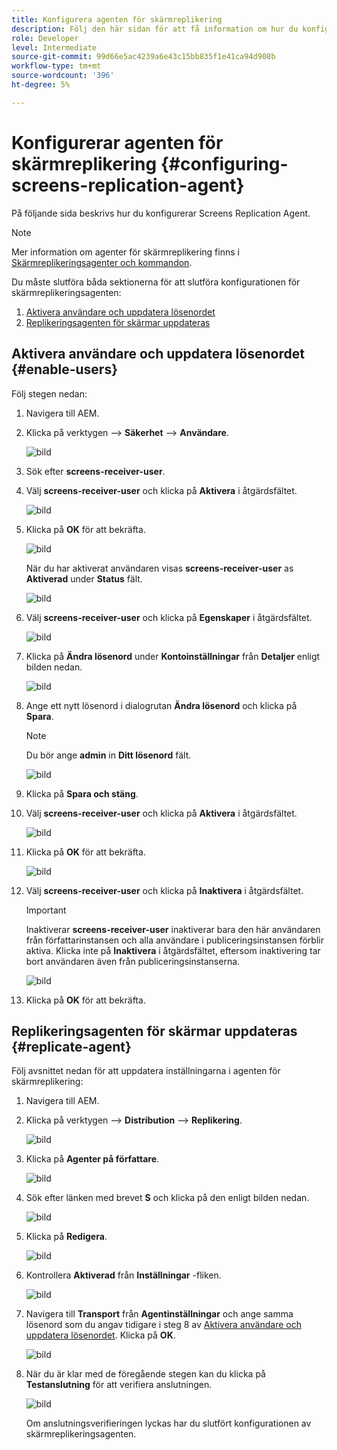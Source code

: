 ```yaml
---
title: Konfigurera agenten för skärmreplikering
description: Följ den här sidan för att få information om hur du konfigurerar Screens Replication Agent.
role: Developer
level: Intermediate
source-git-commit: 99d66e5ac4239a6e43c15bb835f1e41ca94d908b
workflow-type: tm+mt
source-wordcount: '396'
ht-degree: 5%

---
```



# Konfigurerar agenten för skärmreplikering {#configuring-screens-replication-agent}

På följande sida beskrivs hur du konfigurerar Screens Replication Agent.

>[!NOTE]
>Mer information om agenter för skärmreplikering finns i [Skärmreplikeringsagenter och kommandon](https://experienceleague.adobe.com/docs/experience-manager-screens/user-guide/administering/author-publish/author-publish-architecture-overview.html?lang=en#screens-replication-agents-and-commands).

Du måste slutföra båda sektionerna för att slutföra konfigurationen för skärmreplikeringsagenten:

1. [Aktivera användare och uppdatera lösenordet](#enable-users)
1. [Replikeringsagenten för skärmar uppdateras](#replicate-agent)

## Aktivera användare och uppdatera lösenordet {#enable-users}

Följ stegen nedan:

1. Navigera till AEM.

1. Klicka på verktygen —> **Säkerhet** —> **Användare**.

   ![bild](/help/user-guide/assets/screens-replication/screens-replication1.png)

1. Sök efter **screens-receiver-user**.

1. Välj **screens-receiver-user** och klicka på **Aktivera** i åtgärdsfältet.

   ![bild](/help/user-guide/assets/screens-replication/screens-replication2.png)

1. Klicka på **OK** för att bekräfta.

   ![bild](/help/user-guide/assets/screens-replication/screens-replication3.png)

   När du har aktiverat användaren visas **screens-receiver-user** as **Aktiverad** under **Status** fält.

   ![bild](/help/user-guide/assets/screens-replication/screens-replication4.png)

1. Välj **screens-receiver-user** och klicka på **Egenskaper** i åtgärdsfältet.

   ![bild](/help/user-guide/assets/screens-replication/screens-replication5.png)

1. Klicka på **Ändra lösenord** under **Kontoinställningar** från **Detaljer** enligt bilden nedan.

   ![bild](/help/user-guide/assets/screens-replication/screens-replication6.png)

1. Ange ett nytt lösenord i dialogrutan **Ändra lösenord** och klicka på **Spara**.

   >[!NOTE]
   >Du bör ange **admin** in **Ditt lösenord** fält.

   ![bild](/help/user-guide/assets/screens-replication/screens-replication7.png)

1. Klicka på **Spara och stäng**.

1. Välj **screens-receiver-user** och klicka på **Aktivera** i åtgärdsfältet.

   ![bild](/help/user-guide/assets/screens-replication/screens-replication8.png)

1. Klicka på **OK** för att bekräfta.

   ![bild](/help/user-guide/assets/screens-replication/screens-replication9.png)

1. Välj **screens-receiver-user** och klicka på **Inaktivera** i åtgärdsfältet.

   >[!IMPORTANT]
   > Inaktiverar **screens-receiver-user** inaktiverar bara den här användaren från författarinstansen och alla användare i publiceringsinstansen förblir aktiva. Klicka inte på **Inaktivera** i åtgärdsfältet, eftersom inaktivering tar bort användaren även från publiceringsinstanserna.

   ![bild](/help/user-guide/assets/screens-replication/screens-replication10.png)

1. Klicka på **OK** för att bekräfta.

## Replikeringsagenten för skärmar uppdateras {#replicate-agent}

Följ avsnittet nedan för att uppdatera inställningarna i agenten för skärmreplikering:

1. Navigera till AEM.

1. Klicka på verktygen —> **Distribution** —> **Replikering**.

   ![bild](/help/user-guide/assets/screens-replication/screens-replication1a.png)

1. Klicka på **Agenter på författare**.

   ![bild](/help/user-guide/assets/screens-replication/screens-replication1b.png)

1. Sök efter länken med brevet **S** och klicka på den enligt bilden nedan.

   ![bild](/help/user-guide/assets/screens-replication/screens-replication1c.png)

1. Klicka på **Redigera**.

   ![bild](/help/user-guide/assets/screens-replication/screens-replication1d.png)

1. Kontrollera **Aktiverad** från **Inställningar** -fliken.

   ![bild](/help/user-guide/assets/screens-replication/screens-replication1e.png)

1. Navigera till **Transport** från **Agentinställningar** och ange samma lösenord som du angav tidigare i steg 8 av [Aktivera användare och uppdatera lösenordet](#enable-users). Klicka på **OK**.

   ![bild](/help/user-guide/assets/screens-replication/screens-replication1f.png)

1. När du är klar med de föregående stegen kan du klicka på **Testanslutning** för att verifiera anslutningen.

   ![bild](/help/user-guide/assets/screens-replication/screens-replication1g.png)

   Om anslutningsverifieringen lyckas har du slutfört konfigurationen av skärmreplikeringsagenten.